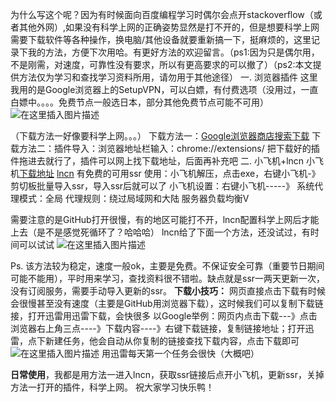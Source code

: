 ﻿为什么写这个呢？因为有时候面向百度编程学习时偶尔会点开stackoverflow（或者其他外网）,如果没有科学上网的正确姿势显然是打不开的，但是想要科学上网需要下载软件等各种操作，换电脑/其他设备就要重新搞一下，挺麻烦的，这里记录下我的方法，方便下次用哈。有更好方法的欢迎留言。（ps1:因为只是偶尔用，不是刚需，对速度，可靠性没有要求，所以有更高要求的可以撤了）（ps2:本文提供方法仅为学习和查找学习资料所用，请勿用于其他途径）
一. 浏览器插件
这里我用的是Google浏览器上的SetupVPN，可以白嫖，有付费选项（没用过，一直白嫖中。。。。免费节点一般选日本，部分其他免费节点可能不可用）
![在这里插入图片描述](https://img-blog.csdnimg.cn/20200724151050499.jpg?x-oss-process=image/watermark,type_ZmFuZ3poZW5naGVpdGk,shadow_10,text_aHR0cHM6Ly9ibG9nLmNzZG4ubmV0L3FxXzM2NTcwNDE3,size_16,color_FFFFFF,t_70)

（下载方法一好像要科学上网。。。）
下载方法一：[Google浏览器商店搜索下载](https://chrome.google.com/webstore/category/extensions)
下载方法二：插件导入：浏览器地址栏输入：chrome://extensions/
把下载好的插件拖进去就行了，插件可以网上找下载地址，后面再补充吧
二. 小飞机+lncn
小飞机[下载地址](https://github.com/shadowsocksrr/shadowsocksr-csharp/releases)
[lncn](https://lncn.org/)  有免费的可用ssr
使用：小飞机解压，点击exe，右键小飞机-》剪切板批量导入ssr，导入ssr后就可以了
小飞机设置：右键小飞机-----》
系统代理模式：全局
代理规则：绕过局域网和大陆
服务器负载均衡V
						
需要注意的是GitHub打开很慢，有的地区可能打不开，lncn配置科学上网后才能上去（是不是感觉死循环了？哈哈哈）
lncn给了下面一个方法，还没试过，有时间可以试试
![在这里插入图片描述](https://img-blog.csdnimg.cn/20200724144555891.jpg?x-oss-process=image/watermark,type_ZmFuZ3poZW5naGVpdGk,shadow_10,text_aHR0cHM6Ly9ibG9nLmNzZG4ubmV0L3FxXzM2NTcwNDE3,size_16,color_FFFFFF,t_70)

Ps. 该方法较为稳定，速度一般ok，主要是免费。不保证安全可靠（重要节日期间可能不能用），平时用来学习，查找资料很不错啦。缺点就是ssr一两天更新一次，没有订阅服务，需要手动导入更新的ssr。
**下载小技巧：**
网页直接点击下载有时候会很慢甚至没有速度（主要是GitHub用浏览器下载），这时候我们可以复制下载链接，打开迅雷用迅雷下载，会快很多
以Google举例：网页内点击下载---》点击浏览器右上角三点----》下载内容----》右键下载链接，复制链接地址；打开迅雷，点下新建任务，他会自动从你复制的链接查找下载内容，点击下载即可
![在这里插入图片描述](https://img-blog.csdnimg.cn/20200724145320406.jpg?x-oss-process=image/watermark,type_ZmFuZ3poZW5naGVpdGk,shadow_10,text_aHR0cHM6Ly9ibG9nLmNzZG4ubmV0L3FxXzM2NTcwNDE3,size_16,color_FFFFFF,t_70)
用迅雷每天第一个任务会很快（大概吧）

**日常使用**，我都是用方法一进入lncn，获取ssr链接后点开小飞机，更新ssr，关掉方法一打开的插件，科学上网。
祝大家学习快乐鸭！








